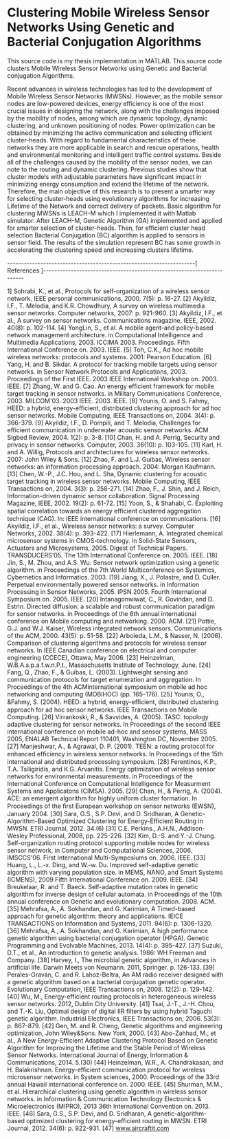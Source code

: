 # Clustering Mobile Wireless Sensor Networks Using Genetic and Bacterial Conjugation Algorithms
This source code is my thesis implementation in MATLAB. This source code clusters Mobile Wireless Sensor Networks using Genetic and Bacterial conjugation Algorithms.

Recent advances in wireless technologies has led to the development of Mobile Wireless Sensor Networks (MWSNs). However, as the mobile sensor nodes are low-powered devices, energy efficiency is one of the most crucial issues in designing the network, along with the challenges imposed by the mobility of nodes, among which are dynamic topology, dynamic clustering, and unknown positioning of nodes. Power optimization can be obtained by minimizing the active communication and selecting efficient cluster-heads. With regard to fundamental characteristics of these networks they are more applicable in search and rescue operations, health and environmental monitoring and intelligent traffic control systems. Beside all of the challenges caused by the mobility of the sensor nodes, we can note to the routing and dynamic clustering. Previous studies show that cluster models with adjustable parameters have significant impact in minimizing energy consumption and extend the lifetime of the network. Therefore, the main objective of this research is to present a smarter way for selecting cluster-heads using evolutionary algorithms for increasing Lifetime of the Network and correct delivery of packets. Basic algorithm for clustering MWSNs is LEACH-M which I implemented it with Matlab simulator. After LEACH-M, Genetic Algorithm (GA) implemented and applied for smarter selection of cluster-heads. Then, for efficient cluster head selection Bacterial Conjugation (BC) algorithm is applied to sensors in sensor field. The results of the simulation represent BC has some growth in accelerating the clustering speed and increasing clusters lifetime.

--------------------------------------------------------------------[       References       ]-----------------------------------------------------------------------

1]	Sohrabi, K., et al., Protocols for self-organization of a wireless sensor network. IEEE personal communications, 2000. 7(5): p. 16-27.
[2]	Akyildiz, I.F., T. Melodia, and K.R. Chowdhury, A survey on wireless multimedia sensor networks. Computer networks, 2007: p. 921-960.
[3]	Akyildiz, I.F., et al., A survey on sensor networks. Communications magazine, IEEE, 2002. 40(8): p. 102-114.
[4]	YongLin, S., et al. A mobile agent-and policy-based network management architecture. in Computational Intelligence and Multimedia Applications, 2003. ICCIMA 2003. Proceedings. Fifth International Conference on. 2003. IEEE.
[5]	Toh, C.K., Ad hoc mobile wireless networks: protocols and systems. 2001: Pearson Education.
[6]	Yang, H. and B. Sikdar. A protocol for tracking mobile targets using sensor networks. in Sensor Network Protocols and Applications, 2003. Proceedings of the First IEEE. 2003 IEEE International Workshop on. 2003. IEEE.
[7]	Zhang, W. and G. Cao. An energy efficient framework for mobile target tracking in sensor networks. in Military Communications Conference, 2003. MILCOM'03. 2003 IEEE. 2003. IEEE.
[8]	Younis, O. and S. Fahmy, HEED: a hybrid, energy-efficient, distributed clustering approach for ad hoc sensor networks. Mobile Computing, IEEE Transactions on, 2004. 3(4): p. 366-379.
[9]	Akyildiz, I.F., D. Pompili, and T. Melodia, Challenges for efficient communication in underwater acoustic sensor networks. ACM Sigbed Review, 2004. 1(2): p. 3-8.
[10]	Chan, H. and A. Perrig, Security and privacy in sensor networks. Computer, 2003. 36(10): p. 103-105.
[11]	Karl, H. and A. Willig, Protocols and architectures for wireless sensor networks. 2007: John Wiley & Sons.
[12]	Zhao, F. and L.J. Guibas, Wireless sensor networks: an information processing approach. 2004: Morgan Kaufmann.
[13]	Chen, W.-P., J.C. Hou, and L. Sha, Dynamic clustering for acoustic target tracking in wireless sensor networks. Mobile Computing, IEEE Transactions on, 2004. 3(3): p. 258-271.
[14]	Zhao, F., J. Shin, and J. Reich, Information-driven dynamic sensor collaboration. Signal Processing Magazine, IEEE, 2002. 19(2): p. 61-72.
[15]	Yoon, S., & Shahabi, C. Exploiting spatial correlation towards an energy efﬁcient clustered aggregation technique (CAG). In: IEEE international conference on communications.
[16]	Akyildiz, I.F., et al., Wireless sensor networks: a survey. Computer Networks, 2002. 38(4): p. 393-422.
[17]	Hierlemann, A. Integrated chemical microsensor systems in CMOS-technology. in Solid-State Sensors, Actuators and Microsystems, 2005. Digest of Technical Papers. TRANSDUCERS'05. The 13th International Conference on. 2005. IEEE.
[18]	Jin, S., M. Zhou, and A.S. Wu. Sensor network optimization using a genetic algorithm. in Proceedings of the 7th World Multiconference on Systemics, Cybernetics and Informatics. 2003.
[19]	Jiang, X., J. Polastre, and D. Culler. Perpetual environmentally powered sensor networks. in Information Processing in Sensor Networks, 2005. IPSN 2005. Fourth International Symposium on. 2005. IEEE.
[20]	Intanagonwiwat, C., R. Govindan, and D. Estrin. Directed diffusion: a scalable and robust communication paradigm for sensor networks. in Proceedings of the 6th annual international conference on Mobile computing and networking. 2000. ACM.
[21]	Pottie, G.J. and W.J. Kaiser, Wireless integrated network sensors. Communications of the ACM, 2000. 43(5): p. 51-58.
[22]	Arboleda, L.M., & Nasser, N. (2006). Comparison of clustering algorithms and protocols for wireless sensor networks. In IEEE Canadian conference on electrical and computer engineering (CCECE), Ottawa, May 2006.
[23]	Heinzelman, W.B.A.s.p.a.f.w.n.P.t., Massachusetts Institute of Technology, June.
[24]	Fang, Q., Zhao, F., & Guibas, L. (2003). Lightweight sensing and communication protocols for target enumeration and aggregation. In Proceedings of the 4th ACMinternational symposium on mobile ad hoc networking and computing (MOBIHOC) (pp. 165–176).
[25]	Younis, O., &Fahmy, S. (2004). HEED: a hybrid, energy-efﬁcient, distributed clustering approach for ad hoc sensor networks. IEEE Transactions on Mobile Computing.
[26]	Virrankoski, R., & Savvides, A. (2005). TASC: topology adaptive clustering for sensor networks. In Proceedings of the second IEEE international conference on mobile ad-hoc and sensor systems, MASS 2005, ENALAB Technical Report 110401, Washington DC, November 2005.
[27]	Manjeshwar, A., & Agrawal, D. P. (2001). TEEN: a routing protocol for enhanced efﬁciency in wireless sensor networks. In Proceedings of the 15th international and distributed processing symposium.
[28]	Ferentinos, K.P., T.A. Tsiligiridis, and K.G. Arvanitis. Energy optimization of wireless sensor networks for environmental measurements. in Proceedings of the International Conference on Computational Intelligence for Measurment Systems and Applicatons (CIMSA). 2005.
[29]	Chan, H., & Perrig, A. (2004). ACE: an emergent algorithm for highly uniform cluster formation. In Proceedings of the ﬁrst European workshop on sensor networks (EWSN), January 2004.
[30]	Sara, G.S., S.P. Devi, and D. Sridharan, A Genetic-Algorithm-Based Optimized Clustering for Energy-Efficient Routing in MWSN. ETRI Journal, 2012. 34.(6)
[31]	C.E. Perkins., A.H.N., Addison-Wesley Professional, 2008, pp. 225-226.
[32]	Kim, D.-S. and Y.-J. Chung. Self-organization routing protocol supporting mobile nodes for wireless sensor network. in Computer and Computational Sciences, 2006. IMSCCS'06. First International Multi-Symposiums on. 2006. IEEE.
[33]	Huang, L., L.-x. Ding, and W.-w. Du. Improved self-adaptive genetic algorithm with varying population size. in MEMS, NANO, and Smart Systems (ICMENS), 2009 Fifth International Conference on. 2009. IEEE.
[34]	Breukelaar, R. and T. Baeck. Self-adaptive mutation rates in genetic algorithm for inverse design of cellular automata. in Proceedings of the 10th annual conference on Genetic and evolutionary computation. 2008. ACM.
[35]	Mehrafsa, A., A. Sokhandan, and G. Karimian, A Timed-based approach for genetic algorithm: theory and applications. IEICE TRANSACTIONS on Information and Systems, 2011. 94(6): p. 1306-1320.
[36]	Mehrafsa, A., A. Sokhandan, and G. Karimian, A high performance genetic algorithm using bacterial conjugation operator (HPGA). Genetic Programming and Evolvable Machines, 2013. 14(4): p. 395-427.
[37]	Suzuki, D.T., et al., An introduction to genetic analysis. 1986: WH Freeman and Company.
[38]	Harvey, I., The microbial genetic algorithm, in Advances in artificial life. Darwin Meets von Neumann. 2011, Springer. p. 126-133.
[39]	Perales-Graván, C. and R. Lahoz-Beltra, An AM radio receiver designed with a genetic algorithm based on a bacterial conjugation genetic operator. Evolutionary Computation, IEEE Transactions on, 2008. 12(2): p. 129-142.
[40]	Wu, M., Energy-efficient routing protocols in heterogeneous wireless sensor networks. 2012, Dublin City University.
[41]	Tsai, J.-T., J.-H. Chou, and T.-K. Liu, Optimal design of digital IIR filters by using hybrid Taguchi genetic algorithm. Industrial Electronics, IEEE Transactions on, 2006. 53(3): p. 867-879.
[42]	Gen, M. and R. Cheng, Genetic algorithms and engineering optimization, John Wiley&Sons. New York, 2000.
[43]	Abo-Zahhad, M., et al., A New Energy-Efficient Adaptive Clustering Protocol Based on Genetic Algorithm for Improving the Lifetime and the Stable Period of Wireless Sensor Networks. International Journal of Energy, Information & Communications, 2014. 5.(30)
[44]	Heinzelman, W.R., A. Chandrakasan, and H. Balakrishnan. Energy-efficient communication protocol for wireless microsensor networks. in System sciences, 2000. Proceedings of the 33rd annual Hawaii international conference on. 2000. IEEE.
[45]	Shurman, M.M., et al. Hierarchical clustering using genetic algorithm in wireless sensor networks. in Information & Communication Technology Electronics & Microelectronics (MIPRO), 2013 36th International Convention on. 2013. IEEE.
[46]	Sara, G.S., S.P. Devi, and D. Sridharan, A genetic-algorithm-based optimized clustering for energy-efficient routing in MWSN. ETRI Journal, 2012. 34(6): p. 922-931.
[47]      www.aircraftit.com
